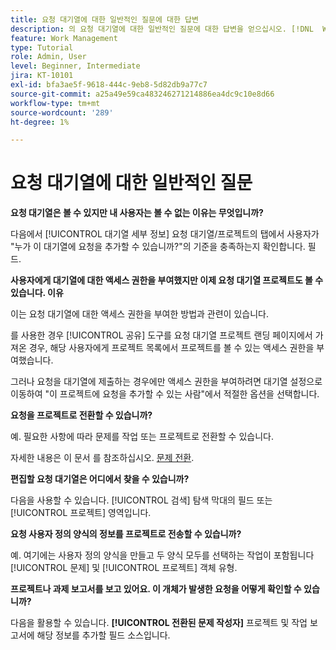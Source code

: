 ```yaml
---
title: 요청 대기열에 대한 일반적인 질문에 대한 답변
description: 의 요청 대기열에 대한 일반적인 질문에 대한 답변을 얻으십시오. [!DNL  Workfront].
feature: Work Management
type: Tutorial
role: Admin, User
level: Beginner, Intermediate
jira: KT-10101
exl-id: bfa3ae5f-9618-444c-9eb8-5d82db9a77c7
source-git-commit: a25a49e59ca483246271214886ea4dc9c10e8d66
workflow-type: tm+mt
source-wordcount: '289'
ht-degree: 1%

---
```


# 요청 대기열에 대한 일반적인 질문

**요청 대기열은 볼 수 있지만 내 사용자는 볼 수 없는 이유는 무엇입니까?**

다음에서 [!UICONTROL 대기열 세부 정보] 요청 대기열/프로젝트의 탭에서 사용자가 &quot;누가 이 대기열에 요청을 추가할 수 있습니까?&quot;의 기준을 충족하는지 확인합니다. 필드.

**사용자에게 대기열에 대한 액세스 권한을 부여했지만 이제 요청 대기열 프로젝트도 볼 수 있습니다. 이유**

이는 요청 대기열에 대한 액세스 권한을 부여한 방법과 관련이 있습니다.

를 사용한 경우 [!UICONTROL 공유] 도구를 요청 대기열 프로젝트 랜딩 페이지에서 가져온 경우, 해당 사용자에게 프로젝트 목록에서 프로젝트를 볼 수 있는 액세스 권한을 부여했습니다.

그러나 요청을 대기열에 제출하는 경우에만 액세스 권한을 부여하려면 대기열 설정으로 이동하여 &quot;이 프로젝트에 요청을 추가할 수 있는 사람&quot;에서 적절한 옵션을 선택합니다.

**요청을 프로젝트로 전환할 수 있습니까?**

예. 필요한 사항에 따라 문제를 작업 또는 프로젝트로 전환할 수 있습니다.

자세한 내용은 이 문서 를 참조하십시오. [문제 전환](https://experienceleague.adobe.com/docs/workfront/using/manage-work/issues/convert-issues/convert-issues-overview.html?lang=en).

**편집할 요청 대기열은 어디에서 찾을 수 있습니까?**

다음을 사용할 수 있습니다. [!UICONTROL 검색] 탐색 막대의 필드 또는 [!UICONTROL 프로젝트] 영역입니다.

**요청 사용자 정의 양식의 정보를 프로젝트로 전송할 수 있습니까?**

예. 여기에는 사용자 정의 양식을 만들고 두 양식 모두를 선택하는 작업이 포함됩니다 [!UICONTROL 문제] 및 [!UICONTROL 프로젝트] 객체 유형.

**프로젝트나 과제 보고서를 보고 있어요. 이 개체가 발생한 요청을 어떻게 확인할 수 있습니까?**

다음을 활용할 수 있습니다. **[!UICONTROL 전환된 문제 작성자]** 프로젝트 및 작업 보고서에 해당 정보를 추가할 필드 소스입니다.

